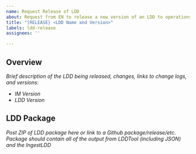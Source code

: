 ```yaml
---
name: Request Release of LDD
about: Request from EN to release a new version of an LDD to operations.
title: "[RELEASE} <LDD Name and Version>"
labels: ldd-release
assignees: ''

---
```


## Overview
_Brief description of the LDD being released, changes, links to change logs, and versions:_
* _IM Version_
* _LDD Version_

## LDD Package
_Post ZIP of LDD package here or link to a Github package/release/etc. Package should contain all of the output from LDDTool (including JSON) and the IngestLDD_
